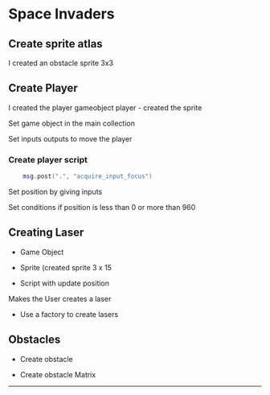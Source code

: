 # Space Invaders

## Create sprite atlas

I created an obstacle sprite 3x3

## Create Player

I created the player gameobject player
	- created the sprite

Set game object in the main collection 

Set inputs outputs to move the player

### Create player script

```lua
	msg.post(".", "acquire_input_focus")
```

Set position by giving inputs

Set conditions if position is less than 0 or more than 960


## Creating Laser

- Game Object
- Sprite (created sprite 3 x 15

- Script with update position 

Makes the User creates a laser
- Use a factory to create lasers

## Obstacles
- Create obstacle

- Create obstacle Matrix
---